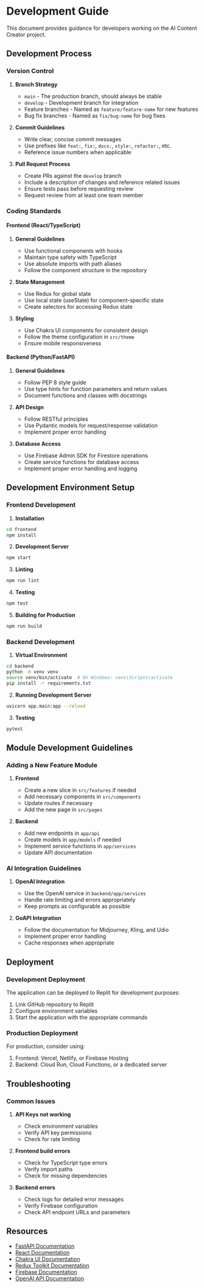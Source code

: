# Development Guide

This document provides guidance for developers working on the AI Content Creator project.

## Development Process

### Version Control

1. **Branch Strategy**
   - `main` - The production branch, should always be stable
   - `develop` - Development branch for integration
   - Feature branches - Named as `feature/feature-name` for new features
   - Bug fix branches - Named as `fix/bug-name` for bug fixes

2. **Commit Guidelines**
   - Write clear, concise commit messages
   - Use prefixes like `feat:`, `fix:`, `docs:`, `style:`, `refactor:`, etc.
   - Reference issue numbers when applicable

3. **Pull Request Process**
   - Create PRs against the `develop` branch
   - Include a description of changes and reference related issues
   - Ensure tests pass before requesting review
   - Request review from at least one team member

### Coding Standards

#### Frontend (React/TypeScript)

1. **General Guidelines**
   - Use functional components with hooks
   - Maintain type safety with TypeScript
   - Use absolute imports with path aliases
   - Follow the component structure in the repository

2. **State Management**
   - Use Redux for global state
   - Use local state (useState) for component-specific state
   - Create selectors for accessing Redux state

3. **Styling**
   - Use Chakra UI components for consistent design
   - Follow the theme configuration in `src/theme`
   - Ensure mobile responsiveness

#### Backend (Python/FastAPI)

1. **General Guidelines**
   - Follow PEP 8 style guide
   - Use type hints for function parameters and return values
   - Document functions and classes with docstrings

2. **API Design**
   - Follow RESTful principles
   - Use Pydantic models for request/response validation
   - Implement proper error handling

3. **Database Access**
   - Use Firebase Admin SDK for Firestore operations
   - Create service functions for database access
   - Implement proper error handling and logging

## Development Environment Setup

### Frontend Development

1. **Installation**
```bash
cd frontend
npm install
```

2. **Development Server**
```bash
npm start
```

3. **Linting**
```bash
npm run lint
```

4. **Testing**
```bash
npm test
```

5. **Building for Production**
```bash
npm run build
```

### Backend Development

1. **Virtual Environment**
```bash
cd backend
python -m venv venv
source venv/bin/activate  # On Windows: venv\Scripts\activate
pip install -r requirements.txt
```

2. **Running Development Server**
```bash
uvicorn app.main:app --reload
```

3. **Testing**
```bash
pytest
```

## Module Development Guidelines

### Adding a New Feature Module

1. **Frontend**
   - Create a new slice in `src/features` if needed
   - Add necessary components in `src/components`
   - Update routes if necessary
   - Add the new page in `src/pages`

2. **Backend**
   - Add new endpoints in `app/api`
   - Create models in `app/models` if needed
   - Implement service functions in `app/services`
   - Update API documentation

### AI Integration Guidelines

1. **OpenAI Integration**
   - Use the OpenAI service in `backend/app/services`
   - Handle rate limiting and errors appropriately
   - Keep prompts as configurable as possible

2. **GoAPI Integration**
   - Follow the documentation for Midjourney, Kling, and Udio
   - Implement proper error handling
   - Cache responses when appropriate

## Deployment

### Development Deployment

The application can be deployed to Replit for development purposes:

1. Link GitHub repository to Replit
2. Configure environment variables
3. Start the application with the appropriate commands

### Production Deployment

For production, consider using:

1. Frontend: Vercel, Netlify, or Firebase Hosting
2. Backend: Cloud Run, Cloud Functions, or a dedicated server

## Troubleshooting

### Common Issues

1. **API Keys not working**
   - Check environment variables
   - Verify API key permissions
   - Check for rate limiting

2. **Frontend build errors**
   - Check for TypeScript type errors
   - Verify import paths
   - Check for missing dependencies

3. **Backend errors**
   - Check logs for detailed error messages
   - Verify Firebase configuration
   - Check API endpoint URLs and parameters

## Resources

- [FastAPI Documentation](https://fastapi.tiangolo.com/)
- [React Documentation](https://reactjs.org/docs/getting-started.html)
- [Chakra UI Documentation](https://chakra-ui.com/docs/getting-started)
- [Redux Toolkit Documentation](https://redux-toolkit.js.org/introduction/getting-started)
- [Firebase Documentation](https://firebase.google.com/docs)
- [OpenAI API Documentation](https://platform.openai.com/docs/)